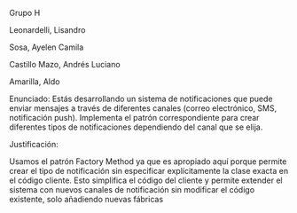 Grupo H

Leonardelli, Lisandro

Sosa, Ayelen Camila

Castillo Mazo, Andrés Luciano

Amarilla, Aldo

Enunciado: 
Estás desarrollando un sistema de notificaciones que puede enviar mensajes a través de diferentes canales (correo electrónico, SMS, notificación push). Implementa el patrón correspondiente para  crear diferentes tipos de notificaciones dependiendo del canal que se elija.

Justificación:

Usamos el patrón Factory Method ya que es apropiado aquí porque permite crear el tipo de notificación sin especificar explícitamente la clase exacta en el código cliente. Esto simplifica el código del cliente y permite extender el sistema con nuevos canales de notificación sin modificar el código existente, solo añadiendo nuevas fábricas
